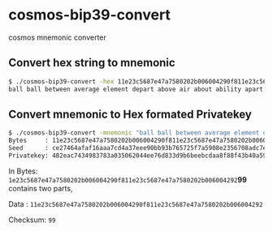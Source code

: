 # cosmos-bip39-convert

cosmos mnemonic converter

## Convert hex string to mnemonic

```bash
$ ./cosmos-bip39-convert -hex 11e23c5687e47a7580202b006004290f811e23c5687e47a7580202b006004292
ball ball between average element depart above air about ability apart business ball ball between average element depart above air about ability apart farm
```

## Convert mnemonic to Hex formated Privatekey

```bash
$ ./cosmos-bip39-convert -mnemonic "ball ball between average element depart above air about ability apart business ball ball between average element depart above air about ability apart farm"
Bytes     : 11e23c5687e47a7580202b006004290f811e23c5687e47a7580202b00600429299
Seed      : ce27464afaf16aaa7cd4a37eee90bb93b765725f7a5908e2356708adc7e883cd173204e59b88bb7a9ea8fd262f522c3b5ec245d48d83b6f6fa7605e5f80fc5a4
Privatekey: 482eac7434983783a035062044ee76d833d9b6beebcdaa8f88f43b40a5993080
```


In Bytes: `1e23c5687e47a7580202b006004290f811e23c5687e47a7580202b006004292`**99** contains two parts,

Data    : `11e23c5687e47a7580202b006004290f811e23c5687e47a7580202b006004292`

Checksum: `99`
